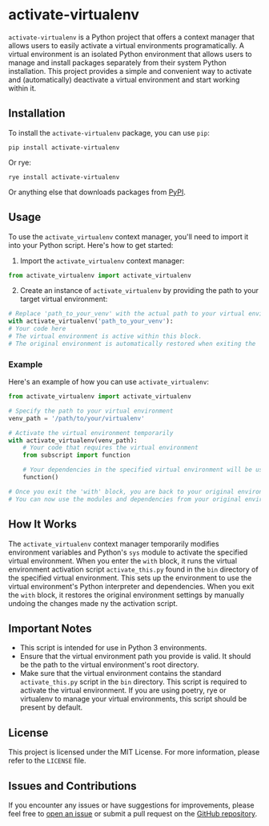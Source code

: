 # activate-virtualenv

`activate-virtualenv` is a Python project that offers a context manager that allows users to easily activate a virtual
environments programatically. A virtual environment is an isolated Python environment that allows users to manage and
install packages separately from their system Python installation. This project provides a simple and convenient way to
activate and (automatically) deactivate a virtual environment and start working within it.

## Installation

To install the `activate-virtualenv` package, you can use `pip`:

```shell
pip install activate-virtualenv
```

Or rye:

```shell
rye install activate-virtualenv
```

Or anything else that downloads packages from [PyPI](https://pypi.org/project/activate-virtualenv/).

## Usage

To use the `activate_virtualenv` context manager, you'll need to import it into your Python script. Here's how to get
started:

1. Import the `activate_virtualenv` context manager:

```python
from activate_virtualenv import activate_virtualenv
```

2. Create an instance of `activate_virtualenv` by providing the path to your target virtual environment:

```python
# Replace 'path_to_your_venv' with the actual path to your virtual environment.
with activate_virtualenv('path_to_your_venv'):
# Your code here
# The virtual environment is active within this block.
# The original environment is automatically restored when exiting the 'with' block.
```

### Example

Here's an example of how you can use `activate_virtualenv`:

```python
from activate_virtualenv import activate_virtualenv

# Specify the path to your virtual environment
venv_path = '/path/to/your/virtualenv'

# Activate the virtual environment temporarily
with activate_virtualenv(venv_path):
    # Your code that requires the virtual environment
    from subscript import function

    # Your dependencies in the specified virtual environment will be used here.
    function()

# Once you exit the 'with' block, you are back to your original environment.
# You can now use the modules and dependencies from your original environment.
```

## How It Works

The `activate_virtualenv` context manager temporarily modifies environment variables and Python's `sys` module to
activate the specified virtual environment. When you enter the `with` block, it runs the virtual environment activation
script `activate_this.py` found in the `bin` directory of the specified virtual environment. This sets up the
environment to use the
virtual environment's Python interpreter and dependencies. When you exit the `with` block, it restores the original
environment settings by manually undoing the changes made ny the activation script.

## Important Notes

- This script is intended for use in Python 3 environments.
- Ensure that the virtual environment path you provide is valid. It should be the path to the virtual environment's
  root directory.
- Make sure that the virtual environment contains the standard `activate_this.py` script in the `bin` directory. This
  script is required to activate the virtual environment. If you are using poetry, rye or virtualenv to manage your
  virtual environments, this script should be present by default.

## License

This project is licensed under the MIT License. For more information, please refer to the `LICENSE` file.

## Issues and Contributions

If you encounter any issues or have suggestions for improvements, please feel free
to [open an issue](https://github.com/usernein/activate-virtualenv/issues) or submit a pull request on
the [GitHub repository](https://github.com/usernein/activate-virtualenv).